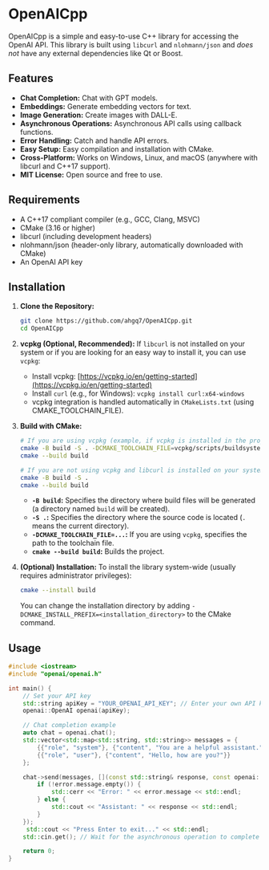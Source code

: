 # OpenAICpp

OpenAICpp is a simple and easy-to-use C++ library for accessing the OpenAI API.  This library is built using `libcurl` and `nlohmann/json` and *does not* have any external dependencies like Qt or Boost.

## Features

*   **Chat Completion:** Chat with GPT models.
*   **Embeddings:** Generate embedding vectors for text.
*   **Image Generation:** Create images with DALL-E.
*   **Asynchronous Operations:** Asynchronous API calls using callback functions.
*   **Error Handling:** Catch and handle API errors.
*   **Easy Setup:** Easy compilation and installation with CMake.
*   **Cross-Platform:** Works on Windows, Linux, and macOS (anywhere with libcurl and C++17 support).
*   **MIT License:** Open source and free to use.

## Requirements

*   A C++17 compliant compiler (e.g., GCC, Clang, MSVC)
*   CMake (3.16 or higher)
*   libcurl (including development headers)
*   nlohmann/json (header-only library, automatically downloaded with CMake)
*   An OpenAI API key

## Installation

1.  **Clone the Repository:**

    ```bash
    git clone https://github.com/ahgq7/OpenAICpp.git
    cd OpenAICpp
    ```

2.  **vcpkg (Optional, Recommended):** If `libcurl` is not installed on your system or if you are looking for an easy way to install it, you can use `vcpkg`:
    *   Install vcpkg: [https://vcpkg.io/en/getting-started](https://vcpkg.io/en/getting-started)
    *   Install `curl` (e.g., for Windows): `vcpkg install curl:x64-windows`
    *   vcpkg integration is handled automatically in `CMakeLists.txt` (using CMAKE_TOOLCHAIN_FILE).

3.  **Build with CMake:**

    ```bash
    # If you are using vcpkg (example, if vcpkg is installed in the project root directory):
    cmake -B build -S . -DCMAKE_TOOLCHAIN_FILE=vcpkg/scripts/buildsystems/vcpkg.cmake
    cmake --build build

    # If you are not using vcpkg and libcurl is installed on your system:
    cmake -B build -S .
    cmake --build build
    ```

    *   **`-B build`:** Specifies the directory where build files will be generated (a directory named `build` will be created).
    *   **`-S .`:** Specifies the directory where the source code is located (`.` means the current directory).
    *   **`-DCMAKE_TOOLCHAIN_FILE=...`:** If you are using `vcpkg`, specifies the path to the toolchain file.
    *   **`cmake --build build`:** Builds the project.

4.  **(Optional) Installation:** To install the library system-wide (usually requires administrator privileges):

    ```bash
    cmake --install build
    ```

    You can change the installation directory by adding `-DCMAKE_INSTALL_PREFIX=<installation_directory>` to the CMake command.

## Usage

```c++
#include <iostream>
#include "openai/openai.h"

int main() {
    // Set your API key
    std::string apiKey = "YOUR_OPENAI_API_KEY"; // Enter your own API key here!
    openai::OpenAI openai(apiKey);

    // Chat completion example
    auto chat = openai.chat();
    std::vector<std::map<std::string, std::string>> messages = {
        {{"role", "system"}, {"content", "You are a helpful assistant."}},
        {{"role", "user"}, {"content", "Hello, how are you?"}}
    };

    chat->send(messages, [](const std::string& response, const openai::Error& error) {
        if (!error.message.empty()) {
            std::cerr << "Error: " << error.message << std::endl;
        } else {
            std::cout << "Assistant: " << response << std::endl;
        }
    });
     std::cout << "Press Enter to exit..." << std::endl;
    std::cin.get(); // Wait for the asynchronous operation to complete

    return 0;
}